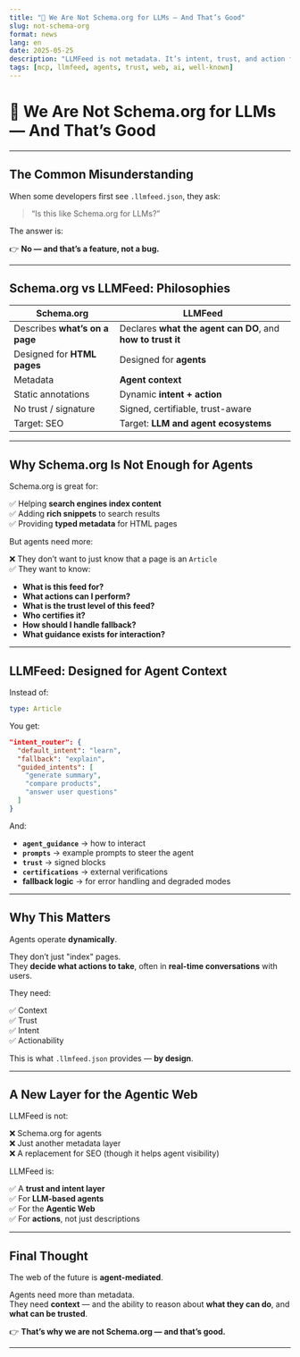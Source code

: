```yaml
---
title: "🧠 We Are Not Schema.org for LLMs — And That’s Good"
slug: not-schema-org
format: news
lang: en
date: 2025-05-25
description: "LLMFeed is not metadata. It’s intent, trust, and action for agents."
tags: [mcp, llmfeed, agents, trust, web, ai, well-known]
---
```


# 🧠 We Are Not Schema.org for LLMs — And That’s Good

---

## The Common Misunderstanding

When some developers first see `.llmfeed.json`, they ask:

> “Is this like Schema.org for LLMs?”

The answer is:

👉 **No — and that’s a feature, not a bug.**

---

## Schema.org vs LLMFeed: Philosophies

| Schema.org | LLMFeed |
|------------|---------|
| Describes **what’s on a page** | Declares **what the agent can DO**, and **how to trust it** |
| Designed for **HTML pages** | Designed for **agents** |
| Metadata | **Agent context** |
| Static annotations | Dynamic **intent + action** |
| No trust / signature | Signed, certifiable, trust-aware |
| Target: SEO | Target: **LLM and agent ecosystems** |

---

## Why Schema.org Is Not Enough for Agents

Schema.org is great for:

✅ Helping **search engines index content**  
✅ Adding **rich snippets** to search results  
✅ Providing **typed metadata** for HTML pages

But agents need more:

❌ They don’t want to just know that a page is an `Article`  
✅ They want to know:

- **What is this feed for?**  
- **What actions can I perform?**  
- **What is the trust level of this feed?**  
- **Who certifies it?**  
- **How should I handle fallback?**  
- **What guidance exists for interaction?**  

---

## LLMFeed: Designed for Agent Context

Instead of:

```yaml
type: Article
```

You get:

```json
"intent_router": {
  "default_intent": "learn",
  "fallback": "explain",
  "guided_intents": [
    "generate summary",
    "compare products",
    "answer user questions"
  ]
}
```

And:

- **`agent_guidance`** → how to interact  
- **`prompts`** → example prompts to steer the agent  
- **`trust`** → signed blocks  
- **`certifications`** → external verifications  
- **fallback logic** → for error handling and degraded modes  

---

## Why This Matters

Agents operate **dynamically**.

They don’t just "index" pages.  
They **decide what actions to take**, often in **real-time conversations** with users.

They need:

✅ Context  
✅ Trust  
✅ Intent  
✅ Actionability

This is what `.llmfeed.json` provides — **by design**.

---

## A New Layer for the Agentic Web

LLMFeed is not:

❌ Schema.org for agents  
❌ Just another metadata layer  
❌ A replacement for SEO (though it helps agent visibility)

LLMFeed is:

✅ A **trust and intent layer**  
✅ For **LLM-based agents**  
✅ For the **Agentic Web**  
✅ For **actions**, not just descriptions  

---

## Final Thought

The web of the future is **agent-mediated**.

Agents need more than metadata.  
They need **context** — and the ability to reason about **what they can do**, and **what can be trusted**.

👉 **That’s why we are not Schema.org — and that’s good.**

---